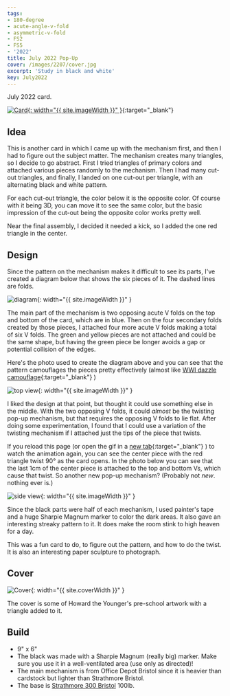 ```yaml
---
tags:
- 180-degree
- acute-angle-v-fold
- asymmetric-v-fold
- FS2
- FS5
- '2022'
title: July 2022 Pop-Up
cover: /images/2207/cover.jpg
excerpt: 'Study in black and white'
key: July2022
---
```

July 2022 card.

[![Card]({{site.baseurl}}/images/2207/22July.gif){: width="{{ site.imageWidth }}" }](/images/2207/22July.gif "Click to replay in a new tab"){:target="_blank"}

## Idea

This is another card in which I came up with the mechanism first, and then I had to figure out the subject matter. The mechanism creates many triangles, so I decide to go abstract. First I tried triangles of primary colors and attached various pieces randomly to the mechanism. Then I had many cut-out triangles, and finally, I landed on one cut-out per triangle, with an alternating black and white pattern.

For each cut-out triangle, the color below it is the opposite color. Of course with it being 3D, you can move it to see the same color, but the basic impression of the cut-out being the opposite color works pretty well.

Near the final assembly, I decided it needed a kick, so I added the one red triangle in the center.

## Design

Since the pattern on the mechanism makes it difficult to see its parts, I've created a diagram below that shows the six pieces of it. The dashed lines are folds.

![diagram]({{site.baseurl}}/images/2207/2022-july-diagram.jpg){: width="{{ site.imageWidth }}" }

The main part of the mechanism is two opposing acute V folds on the top and bottom of the card, which are in blue. Then on the four secondary folds created by those pieces, I attached four more acute V folds making a total of six V folds. The green and yellow pieces are not attached and could be the same shape, but having the green piece be longer avoids a gap or potential collision of the edges.

Here's the photo used to create the diagram above and you can see that the pattern camouflages the pieces pretty effectively (almost like [WWI dazzle camouflage](https://en.wikipedia.org/wiki/Dazzle_camouflage){:target="_blank"} <i class="fa-solid fa-arrow-up-right-from-square"></i>)

![top view]({{site.baseurl}}/images/2207/top.jpg){: width="{{ site.imageWidth }}" }

I liked the design at that point, but thought it could use something else in the middle. With the two opposing V folds, it could _almost_ be the twisting pop-up mechanism, but that requires the opposing V folds to lie flat. After doing some experimentation, I found that I could use a variation of the twisting mechanism if I attached just the tips of the piece that twists.

If you reload this page (or open the gif in a [new tab](/images/2207/22July.gif){:target="_blank"} <i class="fa-solid fa-arrow-up-right-from-square"></i>) to watch the animation again, you can see the center piece with the red triangle twist 90&deg; as the card opens. In the photo below you can see that the last 1cm of the center piece is attached to the top and bottom Vs, which cause that twist. So another new pop-up mechanism? (Probably not *new*. nothing ever is.)

![side view]({{site.baseurl}}/images/2207/side.jpg){: width="{{ site.imageWidth }}" }

Since the black parts were half of each mechanism, I used painter's tape and a huge Sharpie Magnum marker to color the dark areas. It also gave an interesting streaky pattern to it. It does make the room stink to high heaven for a day.

This was a fun card to do, to figure out the pattern, and how to do the twist. It is also an interesting paper sculpture to photograph.

## Cover

![Cover]({{site.baseurl}}{{page.cover}}){: width="{{ site.coverWidth }}" }

The cover is some of Howard the Younger's pre-school artwork with a triangle added to it.

## Build

- 9" x 6"
- The black was made with a Sharpie Magnum (really big) marker. Make sure you use it in a well-ventilated area (use only as directed)!
- The main mechanism is from Office Depot Bristol since it is heavier than cardstock but lighter than Strathmore Bristol.
- The base is [Strathmore 300 Bristol](/supplies.html#strathmore-300-bristol) 100lb.
